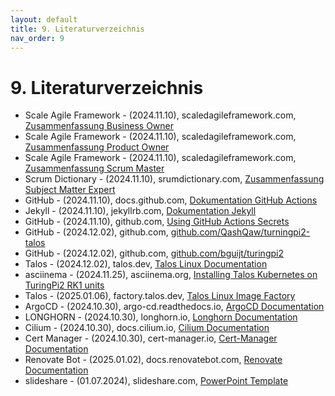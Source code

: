 ```yaml
---
layout: default
title: 9. Literaturverzeichnis 
nav_order: 9
---
```


# 9. Literaturverzeichnis

- Scale Agile Framework - (2024.11.10), scaledagileframework.com, [Zusammenfassung Business Owner](https://scaledagileframework.com/business-owners/)
- Scale Agile Framework - (2024.11.10), scaledagileframework.com, [Zusammenfassung Product Owner](https://scaledagileframework.com/product-owner/)
- Scale Agile Framework - (2024.11.10), scaledagileframework.com, [Zusammenfassung Scrum Master](https://scaledagileframework.com/scrum-master-team-coach/)
- Scrum Dictionary - (2024.11.10), srumdictionary.com, [Zusammenfassung Subject Matter Expert](https://scrumdictionary.com/term/subject-matter-expert-sme/)
- GitHub - (2024.11.10), docs.github.com, [Dokumentation GitHub Actions](https://docs.github.com/en/actions)
- Jekyll - (2024.11.10), jekyllrb.com, [Dokumentation Jekyll](https://jekyllrb.com/docs/)
- GitHub - (2024.11.10), github.com, [Using GitHub Actions Secrets](https://docs.github.com/en/actions/security-guides/using-secrets-in-github-actions) 
- GitHub - (2024.12.02), github.com, [github.com/QashQaw/turningpi2-talos](https://github.com/QashQaw/turingpi2-talos/blob/main/sdcard/reset_tpi.sh)
- GitHub - (2024.12.02), github.com, [github.com/bguijt/turingpi2](https://github.com/bguijt/turingpi2/blob/main/projects/talos/shell/talos-setup.sh)
- Talos - (2024.12.02), talos.dev, [Talos Linux Documentation](https://www.talos.dev/v1.9/)
- asciinema - (2024.11.25), asciinema.org, [Installing Talos Kubernetes on TuringPi2 RK1 units](https://asciinema.org/a/653699)
- Talos -  (2025.01.06), factory.talos.dev, [Talos Linux Image Factory](https://factory.talos.dev)
- ArgoCD - (2024.10.30), argo-cd.readthedocs.io, [ArgoCD Documentation](https://argo-cd.readthedocs.io/en/stable/)
- LONGHORN - (2024.10.30), longhorn.io, [Longhorn Documentation](https://longhorn.io/docs/1.7.2/)
- Cilium - (2024.10.30), docs.cilium.io, [Cilium Documentation](https://docs.cilium.io/en/stable/)
- Cert Manager - (2024.10.30), cert-manager.io, [Cert-Manager Documentation](https://cert-manager.io/)
- Renovate Bot - (2025.01.02), docs.renovatebot.com, [Renovate Documentation](https://docs.renovatebot.com/) 
- slideshare - (01.07.2024), slideshare.com, [PowerPoint Template](https://slidesgo.com/)

